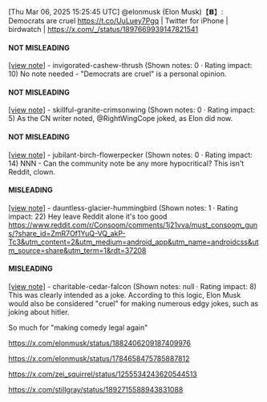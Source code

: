 [Thu Mar 06, 2025 15:25:45 UTC] @elonmusk (Elon Musk)【𝗕】: Democrats are cruel https://t.co/UuLuey7Pgq | Twitter for iPhone | birdwatch | https://x.com/_/status/1897669939147821541

#### NOT MISLEADING

[[view note]](https://x.com/i/birdwatch/n/1897694693414097343) - invigorated-cashew-thrush (Shown notes: 0 · Rating impact: 10)
No note needed - "Democrats are cruel" is a personal opinion.

#### NOT MISLEADING

[[view note]](https://x.com/i/birdwatch/n/1897694524241056099) - skillful-granite-crimsonwing (Shown notes: 0 · Rating impact: 5)
As the CN writer noted, @RightWingCope joked, as Elon did now.

#### NOT MISLEADING

[[view note]](https://x.com/i/birdwatch/n/1897688628769284496) - jubilant-birch-flowerpecker (Shown notes: 0 · Rating impact: 14)
NNN - Can the community note be any more hypocritical? This isn't Reddit, clown.

#### MISLEADING

[[view note]](https://x.com/i/birdwatch/n/1897706357748306299) - dauntless-glacier-hummingbird (Shown notes: 1 · Rating impact: 22)
Hey leave Reddit alone it's too good  
https://www.reddit.com/r/Consoom/comments/1j21vva/must_consoom_guns/?share_id=ZmR7Of1YuQ-VQ_akP-Tc3&utm_content=2&utm_medium=android_app&utm_name=androidcss&utm_source=share&utm_term=1&rdt=37208

#### MISLEADING

[[view note]](https://x.com/i/birdwatch/n/1897686572251955563) - charitable-cedar-falcon (Shown notes: null · Rating impact: 8)
This was clearly intended as a joke. According to this logic, Elon Musk would also be considered "cruel" for making numerous edgy jokes, such as joking about hitler.

So much for "making comedy legal again"

https://x.com/elonmusk/status/1882406209187409976

https://x.com/elonmusk/status/1784658475785887812

https://x.com/zei_squirrel/status/1255534243620544513

https://x.com/stillgray/status/1892715588943831088
